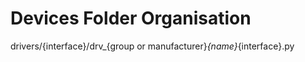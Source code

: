 # Devices Folder Organisation

drivers/{interface}/drv_{group or manufacturer}_{name}_{interface}.py
